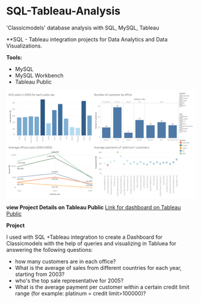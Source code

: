 # SQL-Tableau-Analysis
'Classicmodels' database analysis with SQL, MySQL, Tableau

**SQL - Tableau integration projects for Data Analytics and Data Visualizations.

**Tools:**
- MySQL
- MySQL Workbench
- Tableau Public

![](https://github.com/ofirGit/SQL-Tableau-Analysis/blob/main/Dashboard%201.png)

**view Project Details on Tableau Public**
[Link for dashboard on Tableau Public](https://public.tableau.com/views/SQL_16020808667740/Dashboard1?:language=en&:display_count=y&publish=yes&:origin=viz_share_link)

**Project**

 I used with SQL +Tableau integration to create a Dashboard for Classicmodels with the help of queries and visualizing in Tabluea
 for answering the following questions:

- how many customers are in each office?
- What is the average of  sales from different countries for each year, starting from 2003?
- who's the top sale representative for 2005? 
- What is the average payment per customer within a certain credit limit range (for example: platinum = credit limit>100000)?
